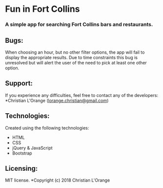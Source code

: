 # Fun in Fort Collins
### A simple app for searching Fort Collins bars and restaurants.


## Bugs:
When choosing an hour, but no other filter options, the app will fail to display the appropriate results. Due to time constraints this bug is unresolved but will alert the user of the need to pick at least one other option.

## Support:
If you experience any difficulties, feel free to contact any of the developers:
*Christian L'Orange (lorange.christian@gmail.com)

## Technologies:
Created using the following technologies:
* HTML
* CSS
* jQuery & JavaScript
* Bootstrap

## Licensing:
MIT license.
*Copyright (c) 2018 Christian L'Orange
